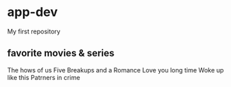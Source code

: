 # app-dev
My first repository
## favorite movies & series
The hows of us
Five Breakups and a Romance
Love you long time
Woke up like this
Patrners in crime
